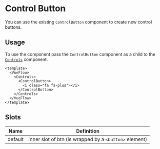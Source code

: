 # Control Button

You can use the existing `ControlButton` component to create new control buttons.

## Usage

To use the component pass the `ControlButton` component as a child to the [`Controls`](/guide/components/control-button) component.

```vue
<template>
  <VueFlow>
    <Controls>
      <ControlButton>
        <i class="fa fa-plus"></i>
      </ControlButton>
    </Controls>
  </VueFlow>
</template>
```

## Slots

| Name    | Definition                                             |
|---------|--------------------------------------------------------|
| default | inner slot of btn (is wrapped by a `<button>` element) |


